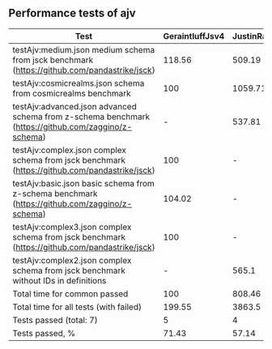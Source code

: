 ## Performance tests of ajv
|Test                                                                                               |GeraintluffJsv4|JustinRainbows|LeagueJsonGuard|Opis    |StefkJval|Swaggest|
|---------------------------------------------------------------------------------------------------|---------------|--------------|---------------|--------|---------|--------|
|testAjv:medium.json medium schema from jsck benchmark (https://github.com/pandastrike/jsck)        |118.56         |509.19        |813.91         |276.79  |100      |151.83  |
|testAjv:cosmicrealms.json schema from cosmicrealms benchmark                                       |100            |1059.71       |1130.18        |300.82  |237.95   |182.68  |
|testAjv:advanced.json advanced schema from z-schema benchmark (https://github.com/zaggino/z-schema)|-              |537.81        |369.92         |149.7   |-        |100     |
|testAjv:complex.json complex schema from jsck benchmark (https://github.com/pandastrike/jsck)      |100            |-             |-              |11533.94|-        |3991.13 |
|testAjv:basic.json basic schema from z-schema benchmark (https://github.com/zaggino/z-schema)      |104.02         |-             |-              |174.31  |-        |100     |
|testAjv:complex3.json complex schema from jsck benchmark (https://github.com/pandastrike/jsck)     |100            |-             |-              |11512.67|-        |3961.69 |
|testAjv:complex2.json complex schema from jsck benchmark without IDs in definitions                |-              |565.1         |496.73         |302.48  |-        |100     |
|Total time for common passed                                                                       |100            |808.46        |953.3          |273.97  |176.71   |160.91  |
|Total time for all tests (with failed)                                                             |199.55         |3863.5        |3218.56        |3042.58 |100      |1272.41 |
|Tests passed (total: 7)                                                                            |5              |4             |4              |7       |2        |7       |
|Tests passed, %                                                                                    |71.43          |57.14         |57.14          |100     |28.57    |100     |


